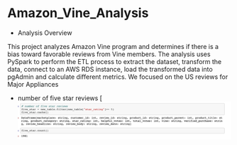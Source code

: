 # Amazon_Vine_Analysis

* Analysis Overview

This project analyzes Amazon Vine program and determines if there is a bias toward favorable reviews from Vine members.
The analysis uses PySpark to perform the ETL process to extract the dataset, transform the data, connect to an AWS RDS instance, load the transformed data into pgAdmin and calculate different metrics.
We focused on the US reviews for Major Appliances

* number of five star reviews
[![Alt-Text](https://github.com/ali8261/Amazon_Vine_Analysis/blob/main/images/number%20of%20five%20star%20reviews.png)

